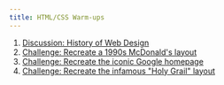 ```yaml
---
title: HTML/CSS Warm-ups
---
```


1.  [Discussion: History of Web Design](./history-of-web-design)
2.  [Challenge: Recreate a 1990s McDonald's layout](./mcdonalds)
3.  [Challenge: Recreate the iconic Google homepage](./google)
4.  [Challenge: Recreate the infamous "Holy Grail" layout](./holy-grail)
